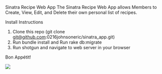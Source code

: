 Sinatra Recipe Web App 
The Sinatra Recipe Web App allows Members to Create, View, Edit, and Delete their own personal list of recipes.

Install Instructions
1) Clone this repo (git clone git@github.com:0216johnsoneric/sinatra_app.git)
2) Run bundle install and Run rake db:migrate 
3) Run shotgun and navigate to web server in your browser

Bon Appétit!

<img src="public/images/Screen Shot 2020-09-01 at 10.19.23 PM.png">